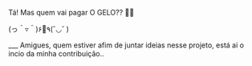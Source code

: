 Tá!
Mas quem vai pagar O GELO?? 🥵🧊 


(っ＾▿＾)۶🍻٩(˘◡˘ )

___ Amigues, quem estiver afim de juntar ideias nesse projeto, está ai o incio da minha contribuição..
